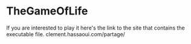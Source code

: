 # TheGameOfLife

If you are interested to play it here's the link to the site that contains the executable file.
clement.hassaoui.com/partage/

